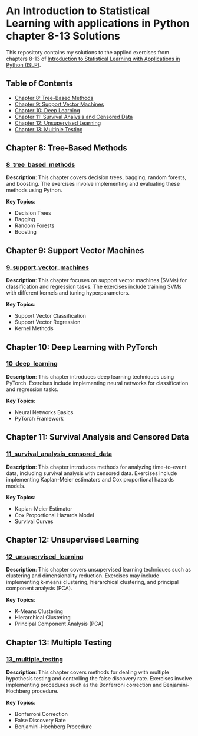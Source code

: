 # An Introduction to Statistical Learning with applications in Python chapter 8-13 Solutions

This repository contains my solutions to the applied exercises from chapters 8-13 of [Introduction to Statistical Learning with Applications in Python (ISLP)](https://www.statlearning.com/). 

## Table of Contents

- [Chapter 8: Tree-Based Methods](#chapter-8-tree-based-methods)
- [Chapter 9: Support Vector Machines](#chapter-9-support-vector-machines)
- [Chapter 10: Deep Learning](#chapter-10-deep-learning)
- [Chapter 11: Survival Analysis and Censored Data](#chapter-11-survival-analysis-and-censored-data)
- [Chapter 12: Unsupervised Learning](#chapter-12-unsupervised-learning)
- [Chapter 13: Multiple Testing](#chapter-13-multiple-testing)

## Chapter 8: Tree-Based Methods

### [8_tree_based_methods](8_tree_based_methods/)
**Description**: This chapter covers decision trees, bagging, random forests, and boosting. The exercises involve implementing and evaluating these methods using Python.

**Key Topics**:
- Decision Trees
- Bagging
- Random Forests
- Boosting

## Chapter 9: Support Vector Machines

### [9_support_vector_machines](9_support_vector_machines/)
**Description**: This chapter focuses on support vector machines (SVMs) for classification and regression tasks. The exercises include training SVMs with different kernels and tuning hyperparameters.

**Key Topics**:
- Support Vector Classification
- Support Vector Regression
- Kernel Methods

## Chapter 10: Deep Learning with PyTorch

### [10_deep_learning](10_deep_learning/)
**Description**: This chapter introduces deep learning techniques using PyTorch. Exercises include implementing neural networks for classification and regression tasks.

**Key Topics**:
- Neural Networks Basics
- PyTorch Framework

## Chapter 11: Survival Analysis and Censored Data

### [11_survival_analysis_censored_data](11_survival_analysis_censored_data/)
**Description**: This chapter introduces methods for analyzing time-to-event data, including survival analysis with censored data. Exercises include implementing Kaplan-Meier estimators and Cox proportional hazards models.

**Key Topics**:
- Kaplan-Meier Estimator
- Cox Proportional Hazards Model
- Survival Curves

## Chapter 12: Unsupervised Learning

### [12_unsupervised_learning](12_unsupervised_learning/)
**Description**: This chapter covers unsupervised learning techniques such as clustering and dimensionality reduction. Exercises may include implementing k-means clustering, hierarchical clustering, and principal component analysis (PCA).

**Key Topics**:
- K-Means Clustering
- Hierarchical Clustering
- Principal Component Analysis (PCA)

## Chapter 13: Multiple Testing

### [13_multiple_testing](13_multiple_testing/)
**Description**: This chapter covers methods for dealing with multiple hypothesis testing and controlling the false discovery rate. Exercises involve implementing procedures such as the Bonferroni correction and Benjamini-Hochberg procedure.

**Key Topics**:
- Bonferroni Correction
- False Discovery Rate
- Benjamini-Hochberg Procedure
